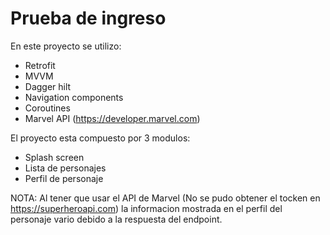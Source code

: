 # Prueba de ingreso

En este proyecto se utilizo:

 - Retrofit
 - MVVM
 - Dagger hilt
 - Navigation components
 - Coroutines
 - Marvel API (https://developer.marvel.com)

El proyecto esta compuesto por 3 modulos:
- Splash screen
- Lista de personajes
- Perfil de personaje

NOTA: Al tener que usar el API de Marvel (No se pudo obtener el tocken en  https://superheroapi.com) la informacion mostrada en el perfil del personaje vario debido a la respuesta del endpoint.
